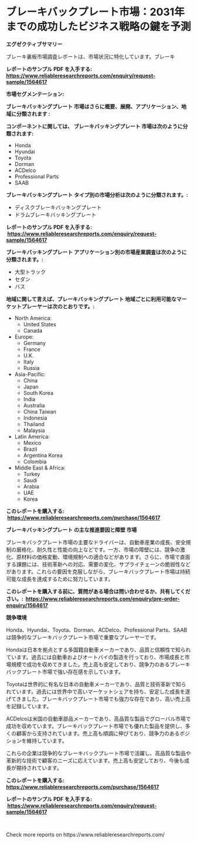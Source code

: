 <p><h1>ブレーキバックプレート市場：2031年までの成功したビジネス戦略の鍵を予測</h1></p><p><strong>エグゼクティブサマリー</strong></p>
<p><p>ブレーキ裏板市場調査レポートは、市場状況に特化しています。ブレーキ</p></p>
<p><strong>レポートのサンプル PDF を入手する: <a href="https://www.reliableresearchreports.com/enquiry/request-sample/1564617">https://www.reliableresearchreports.com/enquiry/request-sample/1564617</a></strong></p>
<p><strong>市場セグメンテーション:</strong></p>
<p><strong> ブレーキバッキングプレート 市場はさらに概要、展開、アプリケーション、地域に分類されます :</strong></p>
<p><strong>コンポーネントに関しては、 ブレーキバッキングプレート 市場は次のように分類されます: &nbsp;</strong></p>
<p><ul><li>Honda</li><li>Hyundai</li><li>Toyota</li><li>Dorman</li><li>ACDelco</li><li>Professional Parts</li><li>SAAB</li></ul></p>
<p><strong> ブレーキバッキングプレート タイプ別の市場分析は次のように分類されます。:</strong></p>
<p><ul><li>ディスクブレーキバッキングプレート</li><li>ドラムブレーキバッキングプレート</li></ul></p>
<p><strong>レポートのサンプル PDF を入手する: &nbsp;<a href="https://www.reliableresearchreports.com/enquiry/request-sample/1564617">https://www.reliableresearchreports.com/enquiry/request-sample/1564617</a></strong></p>
<p><strong> ブレーキバッキングプレート アプリケーション別の市場産業調査は次のように分類されます。:</strong></p>
<p><ul><li>大型トラック</li><li>セダン</li><li>バス</li></ul></p>
<p><strong>地域に関して言えば、ブレーキバッキングプレート 地域ごとに利用可能なマーケットプレーヤーは次のとおりです。:</strong></p>
<p><ul>
    <li>
        North America:
        <ul>
            <li>United States</li>
            <li>Canada</li>
        </ul>
    </li>
    <li>
        Europe:
        <ul>
            <li>Germany</li>
            <li>France</li>
            <li>U.K.</li>
            <li>Italy</li>
            <li>Russia</li>
        </ul>
    </li>
    <li>
        Asia-Pacific:
        <ul>
            <li>China</li>
            <li>Japan</li>
            <li>South Korea</li>
            <li>India</li>
            <li>Australia</li>
            <li>China Taiwan</li>
            <li>Indonesia</li>
            <li>Thailand</li>
            <li>Malaysia</li>
        </ul>
    </li>
    <li>
        Latin America:
        <ul>
            <li>Mexico</li>
            <li>Brazil</li>
            <li>Argentina Korea</li>
            <li>Colombia</li>
        </ul>
    </li>
    <li>
        Middle East & Africa:
        <ul>
            <li>Turkey</li>
            <li>Saudi</li>
            <li>Arabia</li>
            <li>UAE</li>
            <li>Korea</li>
        </ul>
    </li>
    </ul></p>
<p><strong>このレポートを購入する: &nbsp;<a href="https://www.reliableresearchreports.com/purchase/1564617">https://www.reliableresearchreports.com/purchase/1564617</a></strong></p>
<p><strong>ブレーキバッキングプレート の主な推進要因と障壁 市場</strong></p>
<p><p>ブレーキバックプレート市場の主要なドライバーは、自動車産業の成長、安全規制の厳格化、耐久性と性能の向上などです。一方、市場の障壁には、競争の激化、原材料の価格変動、環境規制への適合などがあります。さらに、市場で直面する課題には、技術革新への対応、需要の変化、サプライチェーンの脆弱性などがあります。これらの要因を克服しながら、ブレーキバックプレート市場は持続可能な成長を達成するために努力しています。</p></p>
<p><strong>このレポートを購入する前に、質問がある場合は問い合わせるか、共有してください。:&nbsp; <a href="https://www.reliableresearchreports.com/enquiry/pre-order-enquiry/1564617">https://www.reliableresearchreports.com/enquiry/pre-order-enquiry/1564617</a></strong></p>
<p><strong>競争環境</strong></p>
<p><p>Honda、Hyundai、Toyota、Dorman、ACDelco、Professional Parts、SAABは競争的なブレーキバックプレート市場で重要なプレーヤーです。</p><p>Hondaは日本を拠点とする多国籍自動車メーカーであり、品質と信頼性で知られています。過去には自動車およびオートバイの製造を行っており、市場成長と市場規模で成功を収めてきました。売上高も安定しており、競争力のあるブレーキバックプレート市場で強い存在感を示しています。</p><p>Toyotaは世界的に有名な日本の自動車メーカーであり、品質と技術革新で知られています。過去には世界中で高いマーケットシェアを持ち、安定した成長を遂げてきました。ブレーキバックプレート市場でも強力な存在であり、高い売上高を記録しています。</p><p>ACDelcoは米国の自動車部品メーカーであり、高品質な製品でグローバル市場で成功を収めています。ブレーキバックプレート市場でも優れた製品を提供し、多くの顧客から支持されています。売上高も順調に伸びており、競争力のあるポジションを維持しています。</p><p>これらの企業は競争的なブレーキバックプレート市場で活躍し、高品質な製品や革新的な技術で顧客のニーズに応えています。売上高も安定しており、今後も成長が期待されています。</p></p>
<p><strong>このレポートを購入する: &nbsp; <a href="https://www.reliableresearchreports.com/purchase/1564617">https://www.reliableresearchreports.com/purchase/1564617</a></strong></p>
<p><strong>レポートのサンプル PDF を入手する: &nbsp;<a href="https://www.reliableresearchreports.com/enquiry/request-sample/1564617">https://www.reliableresearchreports.com/enquiry/request-sample/1564617</a></strong><strong></strong></p>
<p>&nbsp;</p>
<p>Check more reports on https://www.reliableresearchreports.com/</p>